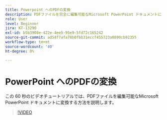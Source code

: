 ```yaml
---
title: Powerpoint へのPDFの変換
description: PDFファイルを完全に編集可能なMicrosoft PowerPoint ドキュメントに変換する
role: User
level: Beginner
jira: KT-13290
exl-id: b5b3908e-422e-4ee5-95e9-5fd72c165242
source-git-commit: ad54f7afa78b0fbb31eccf455723a8890cb92355
workflow-type: tm+mt
source-wordcount: '40'
ht-degree: 0%

---
```


# PowerPoint へのPDFの変換

この 60 秒のビデオチュートリアルでは、PDFファイルを編集可能なMicrosoft PowerPoint ドキュメントに変換する方法を説明します。

>[!VIDEO](https://video.tv.adobe.com/v/342629?quality=12&learn=on&hidetitle=true)
